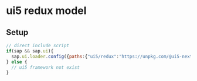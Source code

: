 # ui5 redux model

## Setup

```js
// direct include script
if(sap && sap.ui){
  sap.ui.loader.config({paths:{"ui5/redux":"https://unpkg.com/@ui5-next/ui5.redux@1.0.2/dist/"}});
} else {
  // ui5 framework not exist
}
```
